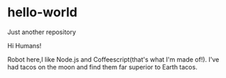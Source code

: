 # hello-world
Just another repository

Hi Humans!

Robot here,I like Node.js and Coffeescript(that's what I'm made of!).
I've had tacos on the moon and find them far superior to Earth tacos.
